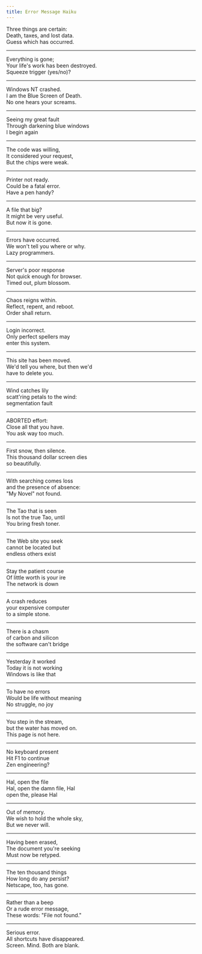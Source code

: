 ```yaml
---
title: Error Message Haiku
---
```


Three things are certain:<br>
Death, taxes, and lost data.<br>
Guess which has occurred.<br>
<hr>
Everything is gone;<br>
Your life's work has been destroyed.<br>
Squeeze trigger (yes/no)?<br>
<hr>
Windows NT crashed.<br>
I am the Blue Screen of Death.<br>
No one hears your screams.<br>
<hr>
Seeing my great fault<br>
Through darkening blue windows<br>
I begin again<br>
<hr>
The code was willing,<br>
It considered your request,<br>
But the chips were weak.<br>
<hr>
Printer not ready.<br>
Could be a fatal error.<br>
Have a pen handy?<br>
<hr>
A file that big?<br>
It might be very useful.<br>
But now it is gone.<br>
<hr>
Errors have occurred.<br>
We won't tell you where or why.<br>
Lazy programmers.<br>
<hr>
Server's poor response<br>
Not quick enough for browser.<br>
Timed out, plum blossom.<br>
<hr>
Chaos reigns within.<br>
Reflect, repent, and reboot.<br>
Order shall return.<br>
<hr>
Login incorrect.<br>
Only perfect spellers may<br>
enter this system.<br>
<hr>
This site has been moved.<br>
We'd tell you where, but then we'd<br>
have to delete you.<br>
<hr>
Wind catches lily<br>
scatt'ring petals to the wind:<br>
segmentation fault<br>
<hr>
ABORTED effort:<br>
Close all that you have.<br>
You ask way too much.<br>
<hr>
First snow, then silence.<br>
This thousand dollar screen dies<br>
so beautifully.<br>
<hr>
With searching comes loss<br>
and the presence of absence:<br>
"My Novel" not found.<br>
<hr>
The Tao that is seen<br>
Is not the true Tao, until<br>
You bring fresh toner.<br>
<hr>
The Web site you seek<br>
cannot be located but<br>
endless others exist<br>
<hr>
Stay the patient course<br>
Of little worth is your ire<br>
The network is down<br>
<hr>
A crash reduces<br>
your expensive computer<br>
to a simple stone.<br>
<hr>
There is a chasm<br>
of carbon and silicon<br>
the software can't bridge<br>
<hr>
Yesterday it worked<br>
Today it is not working<br>
Windows is like that<br>
<hr>
To have no errors<br>
Would be life without meaning<br>
No struggle, no joy<br>
<hr>
You step in the stream,<br>
but the water has moved on.<br>
This page is not here.<br>
<hr>
No keyboard present<br>
Hit F1 to continue<br>
Zen engineering?<br>
<hr>
Hal, open the file<br>
Hal, open the damn file, Hal<br>
open the, please Hal<br>
<hr>
Out of memory.<br>
We wish to hold the whole sky,<br>
But we never will.<br>
<hr>
Having been erased,<br>
The document you're seeking<br>
Must now be retyped.<br>
<hr>
The ten thousand things<br>
How long do any persist?<br>
Netscape, too, has gone.<br>
<hr>
Rather than a beep<br>
Or a rude error message,<br>
These words: "File not found."<br>
<hr>
Serious error.<br>
All shortcuts have disappeared.<br>
Screen. Mind. Both are blank.
